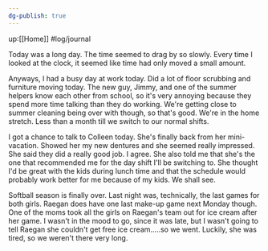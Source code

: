 ```yaml
---
dg-publish: true
---
```

up:[[Home]] 
#log/journal

Today was a long day. The time seemed to drag by so slowly. Every time I looked at the clock, it seemed like time had only moved a small amount. 

Anyways, I had a busy day at work today. Did a lot of floor scrubbing and furniture moving today. The new guy, Jimmy, and one of the summer helpers know each other from school, so it's very annoying because they spend more time talking than they do working. We're getting close to summer cleaning being over with though, so that's good. We're in the home stretch. Less than a month till we switch to our normal shifts. 

I got a chance to talk to Colleen today. She's finally back from her mini-vacation. Showed her my new dentures and she seemed really impressed. She said they did a really good job. I agree. She also told me that she's the one that recommended me for the day shift I'll be switching to. She thought I'd be great with the kids during lunch time and that the schedule would probably work better for me because of my kids. We shall see. 

Softball season is finally over. Last night was, technically, the last games for both girls. Raegan does have one last make-up game next Monday though. One of the moms took all the girls on Raegan's team out for ice cream after her game. I wasn't in the mood to go, since it was late, but I wasn't going to tell Raegan she couldn't get free ice cream.....so we went. Luckily, she was tired, so we weren't there very long. 

